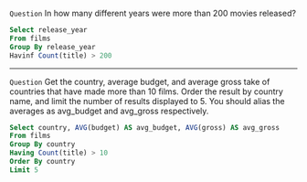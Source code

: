 `Question` In how many different years were more than 200 movies released?
``` sql
Select release_year
From films
Group By release_year
Havinf Count(title) > 200
```

***

`Question` Get the country, average budget, and average gross take of countries that have made more than 10 films. Order the result by country name, and limit the number of results displayed to 5. You should alias the averages as avg_budget and avg_gross respectively.
``` sql
Select country, AVG(budget) AS avg_budget, AVG(gross) AS avg_gross
From films
Group By country
Having Count(title) > 10
Order By country
Limit 5
```